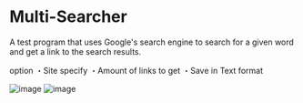# Multi-Searcher

A test program that uses Google's search engine to search for a given word and get a link to the search results.

option
・Site specify
・Amount of links to get
・Save in Text format


![image](https://user-images.githubusercontent.com/79699460/165484970-ec6a5ae8-bad2-4135-ad51-9a5f63839e24.png)
![image](https://user-images.githubusercontent.com/79699460/165485219-cf920125-7bef-4f45-bf32-2027d484ef3d.png)
